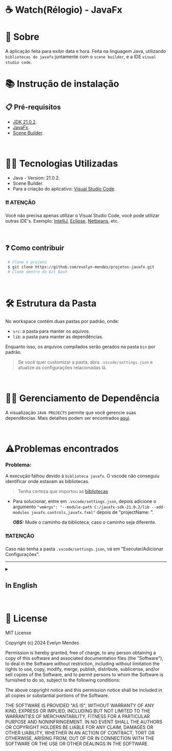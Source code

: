 # ☕ Watch(Rélogio) - JavaFx

# 📖 Sobre
A aplicação feita para exibir data e hora. Feita na linguagem Java, utilizando `bibliotecas do javafx` juntamente com o `scene builder`, e a IDE `visual studio code`.
<br>
# 📚 Instrução de instalação

## 📋 Pré-requisitos

- [JDK 21.0.2](https://www.oracle.com/java/technologies/javase/jdk21-archive-downloads.html).
- [JavaFx](https://gluonhq.com/products/javafx/).
- [Scene Builder](https://gluonhq.com/products/scene-builder/).
<br>

# 👩‍💻 Tecnologias Utilizadas

- Java - Version: 21.0.2.
- Scene Builder.
- Para a criação do aplicativo: [Visual Studio Code](https://code.visualstudio.com/).

### ❗❗ ATENÇÃO
Você não precisa apenas utilizar o Visual Studio Code, você pode utilizar outras IDE's. Exemplo: [IntelliJ](https://lp.jetbrains.com/intellij-idea-features-promo/?source=google&medium=cpc&campaign=AMER_en_BR_IDEA_Branded&term=intellij&content=693349187724&gad_source=1&gclid=Cj0KCQjw-ai0BhDPARIsAB6hmP673F8TA-JX7HkziM3Bx9X35teYxXtzL45KqeaU1BCZYotVjb4yVGYaAr8sEALw_wcB), [Eclipse](https://www.eclipse.org/downloads/), [Netbeans](https://netbeans.apache.org/front/main/download/nb22/), etc.

<br>

## ❓ Como contribuir

```bash 
 # Clone o projeto 
 $ git clone https://github.com/evelyn-mendes/projetos-javafx.git
 # Clone dentro do Git Bash 
```
<br>

# 🛠 Estrutura da Pasta

No workspace contém duas pastas por padrão, onde:

- `src`: a pasta para manter os aquivos.
- `lib`: a pasta para manter as dependências.

Enquanto isso, os arquivos compilados serão gerados na pasta `bin` por padrão.

> Se você quer customizar a pasta, abra `.vscode/settings.json` e atualize as configurações relacionadas lá.

<br>

# 🐱‍👓 Gerenciamento de Dependência

A visualização `JAVA PROJECTS` permite que você gerencie suas dependências. Mais detalhes podem ser encontrados [aqui](https://github.com/microsoft/vscode-java-dependency#manage-dependencies).

<br>

# ⚠️Problemas encontrados

### Problema:
A execução falhou devido à `biblioteca javafx`. O vscode não conseguiu identificar onde estavam as bibliotecas.
> Tenha certeza que importou as [bibliotecas](https://github.com/microsoft/vscode-java-dependency#manage-dependencies)
- Para solucionar, entre em `.vscode/settings.json`, depois adicione o argumento `"vmArgs": "--module-path C:/javafx-sdk-21.0.2/lib --add-modules javafx.controls,javafx.fxml"` depois de "projectName: ".

  ***OBS:*** Mude o caminho da biblioteca, caso o caminho seja diferente.
### ❗❗ATENÇÃO

Caso não tenha a pasta `.vscode/settings.json`, vá em "Executar/Adicionar Configurações".
<hr>








<details>
<summary> <h2> In English </h2> </summary> 

# 📖 About
This application displays the date and time. Made in the Java language, using the `javafx library` together with the `scene builder`, and the IDE `visual studio code`.

# 📚Installation Instruction 

## 📋 Prerequisites

- [JDK 21.0.2](https://www.oracle.com/java/technologies/javase/jdk21-archive-downloads.html).
- [JavaFx](https://gluonhq.com/products/javafx/).
- [Scene Builder](https://gluonhq.com/products/scene-builder/).

<br>

# 👨‍💻 Technologies Used
- Java - Version: 21.0.2.
- Scene Builder.
- For the criation of application: [Visual Studio Code](https://code.visualstudio.com/)

### ❗❗ ATTENTION
You don't just have to use Visual Studio Code, you can use others IDE's. Example: [IntelliJ](https://lp.jetbrains.com/intellij-idea-features-promo/?source=google&medium=cpc&campaign=AMER_en_BR_IDEA_Branded&term=intellij&content=693349187724&gad_source=1&gclid=Cj0KCQjw-ai0BhDPARIsAB6hmP673F8TA-JX7HkziM3Bx9X35teYxXtzL45KqeaU1BCZYotVjb4yVGYaAr8sEALw_wcB), [Eclipse](https://www.eclipse.org/downloads/), [Netbeans](https://netbeans.apache.org/front/main/download/nb22/), etc.

<br>

# ❓ How Contribute

```bash 
 # Clone the project 
 $ git clone https://github.com/evelyn-mendes/projetos-javafx.git
 # Clone inside the Git Bash 
```

<br>

# 🛠 Folder Structure

The workspace contains two folders by default, where:

- `src`: the folder to maintain sources.
- `lib`: the folder to maintain dependencies.

Meanwhile, the compiled output files will be generated in the `bin` folder by default.

> If you want to customize the folder structure, open `.vscode/settings.json` and update the related settings there.

<br>

# 🐱‍👓 Dependency Management

The `JAVA PROJECTS` view allows you to manage your dependencies. More details can be found [here](https://github.com/microsoft/vscode-java-dependency#manage-dependencies).

<br>

# ⚠️ Problems faced

### Problem:
Execution failed due to the `javafx library`. The vscode was unable to identify where the libraries were.
> Make sure to import the [libraries](https://github.com/microsoft/vscode-java-dependency#manage-dependencies)
- For resolution, enter in `.vscode/settings.json`, after addicione argument `"vmArgs": "--module-path C:/javafx-sdk-21.0.2/lib --add-modules javafx.controls,javafx.fxml"` after "projectName: ".

  ***OBS:*** Change the path of libraries, case the path is different.
### ❗❗ Attention

Case have not folder `.vscode/settings.json`, go to "Execution/Addition Configurations".
</details>

<br>

# 📝 License
MIT License

Copyright (c) 2024 Evelyn Mendes

Permission is hereby granted, free of charge, to any person obtaining a copy
of this software and associated documentation files (the "Software"), to deal
in the Software without restriction, including without limitation the rights
to use, copy, modify, merge, publish, distribute, sublicense, and/or sell
copies of the Software, and to permit persons to whom the Software is
furnished to do so, subject to the following conditions:

The above copyright notice and this permission notice shall be included in all
copies or substantial portions of the Software.

THE SOFTWARE IS PROVIDED "AS IS", WITHOUT WARRANTY OF ANY KIND, EXPRESS OR
IMPLIED, INCLUDING BUT NOT LIMITED TO THE WARRANTIES OF MERCHANTABILITY,
FITNESS FOR A PARTICULAR PURPOSE AND NONINFRINGEMENT. IN NO EVENT SHALL THE
AUTHORS OR COPYRIGHT HOLDERS BE LIABLE FOR ANY CLAIM, DAMAGES OR OTHER
LIABILITY, WHETHER IN AN ACTION OF CONTRACT, TORT OR OTHERWISE, ARISING FROM,
OUT OF OR IN CONNECTION WITH THE SOFTWARE OR THE USE OR OTHER DEALINGS IN THE
SOFTWARE.
